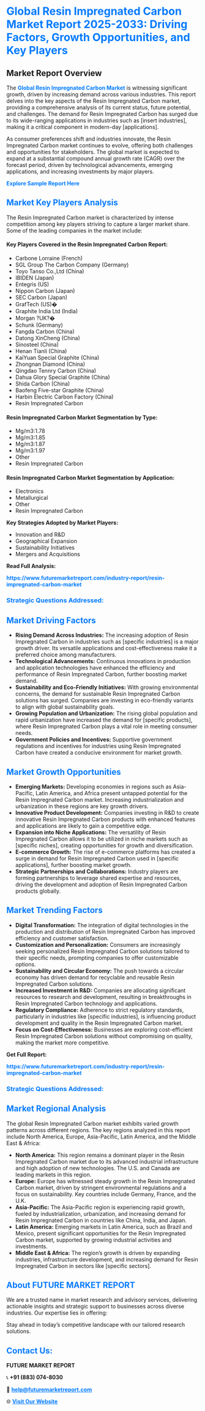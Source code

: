 <h1 style="color: #007BFF;">Global Resin Impregnated Carbon Market Report 2025-2033: Driving Factors, Growth Opportunities, and Key Players</h1>

<section id="overview">
<h2>Market Report Overview</h2>
<p>The <a href="https://www.futuremarketreport.com/industry-report/resin-impregnated-carbon-market" style="color: #007BFF; text-decoration: none;"><strong>Global Resin Impregnated Carbon Market</strong></a> is witnessing significant growth, driven by increasing demand across various industries. This report delves into the key aspects of the Resin Impregnated Carbon market, providing a comprehensive analysis of its current status, future potential, and challenges. The demand for Resin Impregnated Carbon has surged due to its wide-ranging applications in industries such as [insert industries], making it a critical component in modern-day [applications].</p>
<p>As consumer preferences shift and industries innovate, the Resin Impregnated Carbon market continues to evolve, offering both challenges and opportunities for stakeholders. The global market is expected to expand at a substantial compound annual growth rate (CAGR) over the forecast period, driven by technological advancements, emerging applications, and increasing investments by major players.</p>
</section>

<section id="overview">
<p><a href="https://www.futuremarketreport.com/request-sample/reportId=107069" style="color: #007BFF; text-decoration: none;"><strong>Explore Sample Report Here</strong></a></p>
</section>

<section id="key-players">
<h2 style="color: #007BFF;">Market Key Players Analysis</h2>
<p>The Resin Impregnated Carbon market is characterized by intense competition among key players striving to capture a larger market share. Some of the leading companies in the market include:</p>
<h4>Key Players Covered in the Resin Impregnated Carbon Report:</h4>
<ul><li>Carbone Lorraine (French)</li><li>SGL Group The Carbon Company (Germany)</li><li>Toyo Tanso Co.,Ltd (China)</li><li>IBIDEN (Japan)</li><li>Entegris (US)</li><li>Nippon Carbon (Japan)</li><li>SEC Carbon (Japan)</li><li>GrafTech (US)�</li><li>Graphite India Ltd (India)</li><li>Morgan ?UK?�</li><li>Schunk (Germany)</li><li>Fangda Carbon (China)</li><li>Datong XinCheng (China)</li><li>Sinosteel (China)</li><li>Henan Tianli (China)</li><li>KaiYuan Special Graphite (China)</li><li>Zhongnan Diamond (China)</li><li>Qingdao Tennry Carbon (China)</li><li>Dahua Glory Special Graphite (China)</li><li>Shida Carbon (China)</li><li>Baofeng Five-star Graphite (China)</li><li>Harbin Electric Carbon Factory (China)</li><li>Resin Impregnated Carbon</li></ul>
<h4>Resin Impregnated Carbon Market Segmentation by Type:</h4>
<ul><li>Mg/m3:1.78</li><li>Mg/m3:1.85</li><li>Mg/m3:1.87</li><li>Mg/m3:1.97</li><li>Other</li><li>Resin Impregnated Carbon</li></ul>

<h4>Resin Impregnated Carbon Market Segmentation by Application:</h4>
<ul><li>Electronics</li><li>Metallurgical</li><li>Other</li><li>Resin Impregnated Carbon</li></ul>
<p><strong>Key Strategies Adopted by Market Players:</strong></p>
<ul>
<li>Innovation and R&D</li>
<li>Geographical Expansion</li>
<li>Sustainability Initiatives</li>
<li>Mergers and Acquisitions</li>
</ul>
</section>

<section>
<p><strong>Read Full Analysis: </strong></p><a href="https://www.futuremarketreport.com/industry-report/resin-impregnated-carbon-market" style="color: #007BFF; text-decoration: none;"><strong>https://www.futuremarketreport.com/industry-report/resin-impregnated-carbon-market</strong></a>
<h3 style="color: #007BFF;">Strategic Questions Addressed:</h3>
</section>

<section id="driving-factors">
<h2 style="color: #007BFF;">Market Driving Factors</h2>
<ul>
<li><strong>Rising Demand Across Industries:</strong> The increasing adoption of Resin Impregnated Carbon in industries such as [specific industries] is a major growth driver. Its versatile applications and cost-effectiveness make it a preferred choice among manufacturers.</li>
<li><strong>Technological Advancements:</strong> Continuous innovations in production and application technologies have enhanced the efficiency and performance of Resin Impregnated Carbon, further boosting market demand.</li>
<li><strong>Sustainability and Eco-Friendly Initiatives:</strong> With growing environmental concerns, the demand for sustainable Resin Impregnated Carbon solutions has surged. Companies are investing in eco-friendly variants to align with global sustainability goals.</li>
<li><strong>Growing Population and Urbanization:</strong> The rising global population and rapid urbanization have increased the demand for [specific products], where Resin Impregnated Carbon plays a vital role in meeting consumer needs.</li>
<li><strong>Government Policies and Incentives:</strong> Supportive government regulations and incentives for industries using Resin Impregnated Carbon have created a conducive environment for market growth.</li>
</ul>
</section>

<section id="growth-opportunities">
<h2 style="color: #007BFF;">Market Growth Opportunities</h2>
<ul>
<li><strong>Emerging Markets:</strong> Developing economies in regions such as Asia-Pacific, Latin America, and Africa present untapped potential for the Resin Impregnated Carbon market. Increasing industrialization and urbanization in these regions are key growth drivers.</li>
<li><strong>Innovative Product Development:</strong> Companies investing in R&D to create innovative Resin Impregnated Carbon products with enhanced features and applications are likely to gain a competitive edge.</li>
<li><strong>Expansion into Niche Applications:</strong> The versatility of Resin Impregnated Carbon allows it to be utilized in niche markets such as [specific niches], creating opportunities for growth and diversification.</li>
<li><strong>E-commerce Growth:</strong> The rise of e-commerce platforms has created a surge in demand for Resin Impregnated Carbon used in [specific applications], further boosting market growth.</li>
<li><strong>Strategic Partnerships and Collaborations:</strong> Industry players are forming partnerships to leverage shared expertise and resources, driving the development and adoption of Resin Impregnated Carbon products globally.</li>
</ul>
</section>

<section id="trending-factors">
<h2 style="color: #007BFF;">Market Trending Factors</h2>
<ul>
<li><strong>Digital Transformation:</strong> The integration of digital technologies in the production and distribution of Resin Impregnated Carbon has improved efficiency and customer satisfaction.</li>
<li><strong>Customization and Personalization:</strong> Consumers are increasingly seeking personalized Resin Impregnated Carbon solutions tailored to their specific needs, prompting companies to offer customizable options.</li>
<li><strong>Sustainability and Circular Economy:</strong> The push towards a circular economy has driven demand for recyclable and reusable Resin Impregnated Carbon solutions.</li>
<li><strong>Increased Investment in R&D:</strong> Companies are allocating significant resources to research and development, resulting in breakthroughs in Resin Impregnated Carbon technology and applications.</li>
<li><strong>Regulatory Compliance:</strong> Adherence to strict regulatory standards, particularly in industries like [specific industries], is influencing product development and quality in the Resin Impregnated Carbon market.</li>
<li><strong>Focus on Cost-Effectiveness:</strong> Businesses are exploring cost-efficient Resin Impregnated Carbon solutions without compromising on quality, making the market more competitive.</li>
</ul>
</section>

<section>
<p><strong>Get Full Report: </strong></p><a href="https://www.futuremarketreport.com/industry-report/resin-impregnated-carbon-market" style="color: #007BFF; text-decoration: none;"><strong>https://www.futuremarketreport.com/industry-report/resin-impregnated-carbon-market</strong></a>
<h3 style="color: #007BFF;">Strategic Questions Addressed:</h3>
</section>


<section id="regional-analysis">
<h2 style="color: #007BFF;">Market Regional Analysis</h2>
<p>The global Resin Impregnated Carbon market exhibits varied growth patterns across different regions. The key regions analyzed in this report include North America, Europe, Asia-Pacific, Latin America, and the Middle East & Africa:</p>
<ul>
<li><strong>North America:</strong> This region remains a dominant player in the Resin Impregnated Carbon market due to its advanced industrial infrastructure and high adoption of new technologies. The U.S. and Canada are leading markets in this region.</li>
<li><strong>Europe:</strong> Europe has witnessed steady growth in the Resin Impregnated Carbon market, driven by stringent environmental regulations and a focus on sustainability. Key countries include Germany, France, and the U.K.</li>
<li><strong>Asia-Pacific:</strong> The Asia-Pacific region is experiencing rapid growth, fueled by industrialization, urbanization, and increasing demand for Resin Impregnated Carbon in countries like China, India, and Japan.</li>
<li><strong>Latin America:</strong> Emerging markets in Latin America, such as Brazil and Mexico, present significant opportunities for the Resin Impregnated Carbon market, supported by growing industrial activities and investments.</li>
<li><strong>Middle East & Africa:</strong> The region’s growth is driven by expanding industries, infrastructure development, and increasing demand for Resin Impregnated Carbon in sectors like [specific sectors].</li>
</ul>
</section>

<footer>
<h2 style="color: #007BFF;">About FUTURE MARKET REPORT</h2>
<p>We are a trusted name in market research and advisory services, delivering actionable insights and strategic support to businesses across diverse industries. Our expertise lies in offering:</p>

<p>Stay ahead in today’s competitive landscape with our tailored research solutions.</p>

<h2 style="color: #007BFF;">Contact Us:</h2>
<p><strong>FUTURE MARKET REPORT</strong></p>
<p>📞 <strong>+91 (883) 074-8030</strong></p>
<p>📧 <strong><a href="mailto:help@futuremarketreport.com" style="color: #007BFF;">help@futuremarketreport.com</a></strong></p>
<p>🌐 <strong><a href="https://www.futuremarketreport.com/" style="color: #007BFF;">Visit Our Website</a></strong></p>
</footer>